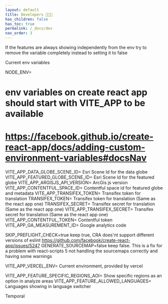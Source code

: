 ```yaml
---
layout: default
title: Developers 👩🏽‍💻
has_children: false
has_toc: true
permalink: /_docs/dev
nav_order: 3
---
```


If the features are always showing independently from the env try to remove the variable completely instead to setting it to false

Current env variables

NODE_ENV=
# env variables on create react app should start with VITE_APP to be available
# https://facebook.github.io/create-react-app/docs/adding-custom-environment-variables#docsNav
VITE_APP_DATA_GLOBE_SCENE_ID= Esri Scene Id for the data globe
VITE_APP_FEATURED_GLOBE_SCENE_ID= Esri Scene Id for the featured globe
VITE_APP_ARGISJS_API_VERSION= ArcGis js version
VITE_APP_CONTENTFUL_SPACE_ID= Contentful space id for featured globe and metadata
VITE_APP_TRANSIFEX_TOKEN= Transifex token for translation
TRANSIFEX_TOKEN= Transifex token for translation (Same as the react app one)
TRANSIFEX_SECRET= Transifex secret for translation (Same as the react app one)
VITE_APP_TRANSIFEX_SECRET= Transifex secret for translation (Same as the react app one)
VITE_APP_CONTENTFUL_TOKEN= Contentful token
VITE_APP_GA_MEASUREMENT_ID= Google analytics code

SKIP_PREFLIGHT_CHECK=true keep true, CRA does'nt support different versions of eslint https://github.com/facebook/create-react-app/issues/5247
GENERATE_SOURCEMAP=false keep false. This is a fix for a problem with react-scripts 5 not handling the sourcemaps correctly and having some warnings


VITE_APP_VERCEL_ENV= Current environment, provided by vercel

VITE_APP_FEATURE_SPECIFIC_REGIONS_AOI= Show specific regions as an option in analyze areas
VITE_APP_FEATURE_ALLOWED_LANGUAGES= Languages showing in language switcher

Temporal
